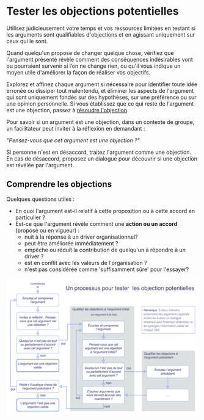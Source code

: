 # Tester les objections potentielles

<summary>
Utilisez judicieusement votre temps et vos ressources limitées en testant si les arguments sont qualifiables d'objections et en agissant uniquement sur ceux qui le sont.
</summary>

Quand quelqu'un propose de changer quelque chose, vérifiez que l'argument présenté révèle comment des conséquences indésirables vont ou pourraient survenir si l’on ne change rien, ou qu'il vous indique un moyen utile d'améliorer la façon de réaliser vos objectifs.

Explorez et affinez chaque argument si nécessaire pour identifier toute idée erronée ou dissiper tout malentendu, et éliminer les aspects de l'argument qui sont uniquement fondés sur des hypothèses, sur une préférence ou sur une opinion personnelle. Si vous établissez que ce qui reste de l'argument est une objection, passez à [résoudre l'objection](section:resolve-objections).

Pour savoir si un argument est une objection, dans un contexte de groupe, un facilitateur peut inviter à la réflexion en demandant :

_"Pensez-vous que cet argument est une objection ?"_

Si personne n'est en désaccord, traitez l'argument comme une objection. En cas de désaccord, proposez un dialogue pour découvrir si une objection est révélée par l'argument.


## Comprendre les objections

Quelques questions utiles :

-   En quoi l'argument est-il relatif à cette proposition ou à cette accord en particulier ?
-   Est-ce que l'argument révèle comment une **action ou un accord** (proposé ou en vigueur) :
    -   nuit à la réponse à un driver organisationnel?
    -   peut être améliorée immédiatement ?
    -   empêche ou réduit la contribution de quelqu'un à répondre à un driver ?
    -   est en conflit avec les valeurs de l'organisation ?
    -   n'est pas considérée comme 'suffisamment sûre' pour l'essayer?


![Un processus pour tester si un argument se qualifie d'objection](img/agreements/qualify-objection-process.png)
